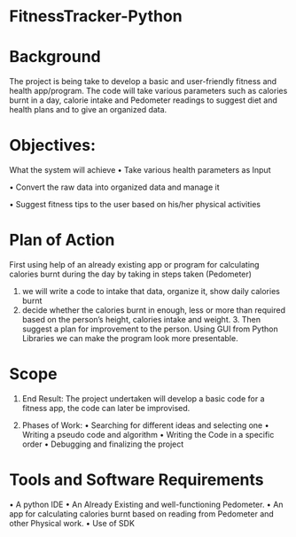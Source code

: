 # FitnessTracker-Python
# Background  
The project is being take to develop a basic and user-friendly fitness and health app/program. The code will take various parameters such as calories burnt in a day, calorie intake and Pedometer readings to suggest diet and health plans and to give an organized data.  

# Objectives: 
What the system will achieve 
•	Take various health parameters as Input

•	Convert the raw data into organized data and manage it

•	Suggest fitness tips to the user based on his/her physical activities 

# Plan of Action 
First using help of an already existing app or program for calculating calories burnt during the day by taking in steps taken (Pedometer) 
1. we will write a code to intake that data, organize it, show daily calories burnt
2. decide whether the calories burnt in enough, less or more than required based on the person’s height, calories intake and weight. 3. Then suggest a plan for improvement to the person. Using GUI from Python Libraries we can make the program look more presentable.

# Scope 
1.	End Result:
The project undertaken will develop a basic code for a fitness app, the code can later be improvised.
 
2. Phases of Work: 
•	Searching for different ideas and selecting one
•	Writing a pseudo code and algorithm
•	Writing the Code in a specific order
•	Debugging and finalizing the project
 
# Tools and Software Requirements 
•	A python IDE
•	An Already Existing and well-functioning Pedometer.
•	An app for calculating calories burnt based on reading from Pedometer and other Physical work.
•	Use of SDK


